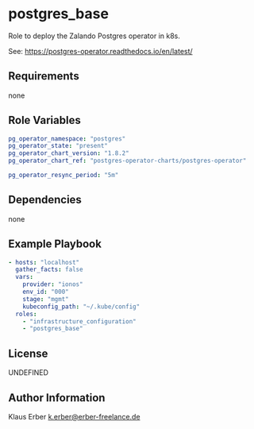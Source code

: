 # postgres_base

Role to deploy the Zalando Postgres operator in k8s.

See: https://postgres-operator.readthedocs.io/en/latest/

## Requirements

none

## Role Variables

```yaml
pg_operator_namespace: "postgres"
pg_operator_state: "present"
pg_operator_chart_version: "1.8.2"
pg_operator_chart_ref: "postgres-operator-charts/postgres-operator"

pg_operator_resync_period: "5m"
```

## Dependencies

none

## Example Playbook

```yaml
- hosts: "localhost"
  gather_facts: false
  vars:
    provider: "ionos"
    env_id: "000"
    stage: "mgmt"
    kubeconfig_path: "~/.kube/config"
  roles:
    - "infrastructure_configuration"
    - "postgres_base"
```

## License

UNDEFINED

## Author Information

Klaus Erber <k.erber@erber-freelance.de>
